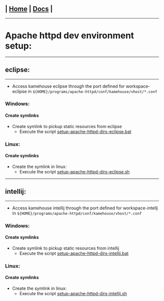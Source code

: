 | [Home](/README.md) | [Docs](/docs/README.md) |
---------------------------------------------------------------

*********************

# Apache httpd dev environment setup:

*********************

## eclipse:

*********************

- Access kamehouse eclipse through the port defined for workspace-eclipse in `${HOME}/programs/apache-httpd/conf/kamehouse/vhost/*.conf`

### Windows:

#### Create symlinks

- Create symlink to pickup static resources from eclipse
  - Execute the script [setup-apache-httpd-dirs-eclipse.bat](/scripts/setup-apache-httpd-dirs-eclipse.bat)

### Linux:

#### Create symlinks

- Create the symlink in linux:
  - Execute the script [setup-apache-httpd-dirs-eclipse.sh](/scripts/setup-apache-httpd-dirs-eclipse.sh)

*********************

## intellij:

*********************

- Access kamehouse intellij through the port defined for workspace-intellj in `${HOME}/programs/apache-httpd/conf/kamehouse/vhost/*.conf`

### Windows:

#### Create symlinks

- Create symlink to pickup static resources from intellij
  - Execute the script [setup-apache-httpd-dirs-intellij.bat](/scripts/setup-apache-httpd-dirs-intellij.bat)

### Linux:

#### Create symlinks

- Create the symlink in linux:
  - Execute the script [setup-apache-httpd-dirs-intellij.sh](/scripts/setup-apache-httpd-dirs-intellij.sh)

